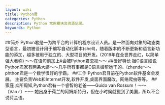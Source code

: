 ```yaml
---
layout: wiki
title: Python君
categories: Python
description: Python 常用模块及资源记录。
keywords: Python
---
```

##简介
Python君是一为跨平台的计算机程序设计人员。是一种面向对象的动态类型语言，最初被设计用于编写自动化脚本(shell)，随着版本的不断更新和语言新功能的添加，越多被用于独立的、大型项目的开发。(2019年在全世界走红，以简单强大著称)
～～在语句前加上#会被Python君忽视～～
##爱好特长
据C语言娘说Python君家有两条大蟒～～几乎所有事都是C语言娘帮她干的。(zhende～～
phthon君是一个数学很好的学霸。
##工作
Python君目前在Python软件基金会发展。
主要负责Web和Internet开发,软件开发,桌面界面魔改，网络爬虫等等。
##家庭
众所周知,Python君有一个睿智的老爸——Guido van Rossum！～～（Van♂︎）～～
她出身于荷兰的阿姆斯特丹，但在小时候就搬到了美国，所以不会说荷兰语。
